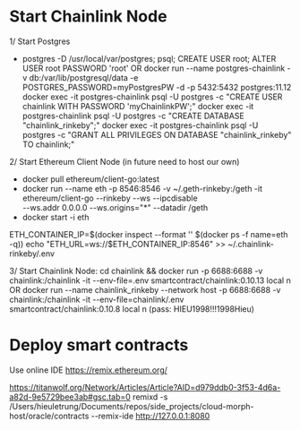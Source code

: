 # Start Chainlink Node
1/ Start Postgres 
+ postgres -D /usr/local/var/postgres; psql; CREATE USER root; ALTER USER root PASSWORD 'root'
OR
docker run --name postgres-chainlink -v db:/var/lib/postgresql/data -e POSTGRES_PASSWORD=myPostgresPW -d -p 5432:5432 postgres:11.12
docker exec -it postgres-chainlink psql -U postgres -c "CREATE USER chainlink WITH PASSWORD 'myChainlinkPW';"
docker exec -it postgres-chainlink psql -U postgres -c "CREATE DATABASE "chainlink_rinkeby";"
docker exec -it postgres-chainlink psql -U postgres -c "GRANT ALL PRIVILEGES ON DATABASE "chainlink_rinkeby" TO chainlink;"

2/ Start Ethereum Client Node (in future need to host our own)
+ docker pull ethereum/client-go:latest
+ docker run --name eth -p 8546:8546 -v ~/.geth-rinkeby:/geth -it \
           ethereum/client-go --rinkeby --ws --ipcdisable \
           --ws.addr 0.0.0.0 --ws.origins="*" --datadir /geth
+ docker start -i eth

ETH_CONTAINER_IP=$(docker inspect --format '' $(docker ps -f name=eth -q))
echo "ETH_URL=ws://$ETH_CONTAINER_IP:8546" >> ~/.chainlink-rinkeby/.env

3/ Start Chainlink Node:
cd chainlink && docker run -p 6688:6688 -v chainlink:/chainlink -it --env-file=.env smartcontract/chainlink:0.10.13 local n
OR 
docker run --name chainlink_rinkeby --network host -p 6688:6688 -v chainlink:/chainlink -it --env-file=chainlink/.env smartcontract/chainlink:0.10.8 local n
(pass: HIEU1998!!!1998Hieu)

# Deploy smart contracts
Use online IDE https://remix.ethereum.org/

https://titanwolf.org/Network/Articles/Article?AID=d979ddb0-3f53-4d6a-a82d-9e5729bee3ab#gsc.tab=0
remixd -s /Users/hieuletrung/Documents/repos/side_projects/cloud-morph-host/oracle/contracts --remix-ide http://127.0.0.1:8080
